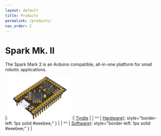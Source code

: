 ```yaml
---
layout: default
title: Products
permalink: /products/
nav_order: 2
---
```


# Spark Mk. II

The Spark Mark 2 is an Arduino compatible, all-in-one platform for small robotic applications.

|: ![JDLuck-Spark2](/images/Spark2-smol.png) :| [Tindie](https://www.tindie.com/products/jdluck/spark-mk-ii/)                              |
| ^^                                          | [Hardware](https://github.com/JDLuck/Spark2){: style="border-left: 1px solid #eeebee;" }   |
| ^^                                          | [Software](https://github.com/JDLuck/Arduino){: style="border-left: 1px solid #eeebee;" }  |

